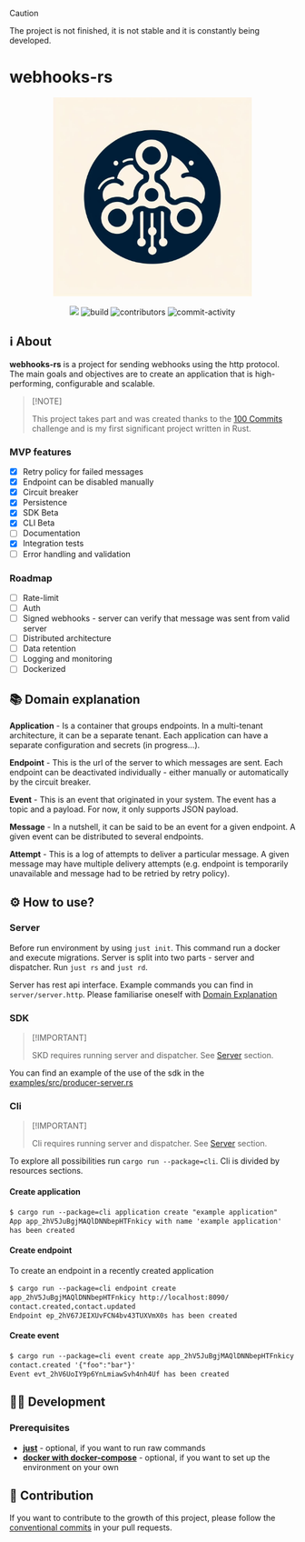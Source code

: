 > [!CAUTION]
> The project is not finished, it is not stable and it is constantly being developed.

# webhooks-rs

<div align="center">
    <img src="assets/logo.jpeg" width="350">
</div>

<p align="center">
    <a href="https://codecov.io/gh/manhunto/webhooks-rs"><img src="https://codecov.io/gh/manhunto/webhooks-rs/graph/badge.svg?token=C10FE6520S"/></a>
    <img src="https://github.com/manhunto/webhooks-rs/actions/workflows/rust.yml/badge.svg?branch=master" alt="build"/>
    <img src="https://img.shields.io/github/contributors/manhunto/webhooks-rs" alt="contributors"/>
    <img src="https://img.shields.io/github/commit-activity/m/manhunto/webhooks-rs" alt="commit-activity"/>

</p>

## ℹ️ About

**webhooks-rs** is a project for sending webhooks using the http protocol. The main goals and objectives are to create
an application that is high-performing, configurable and scalable.

>
> \[!NOTE]
>
> This project takes part and was created thanks to the [100 Commits](https://100commitow.pl/) challenge and is my first
> significant project written in Rust.

### MVP features

- [x] Retry policy for failed messages
- [x] Endpoint can be disabled manually
- [x] Circuit breaker
- [x] Persistence
- [x] SDK Beta
- [x] CLI Beta
- [ ] Documentation
- [x] Integration tests
- [ ] Error handling and validation

### Roadmap

- [ ] Rate-limit
- [ ] Auth
- [ ] Signed webhooks - server can verify that message was sent from valid server
- [ ] Distributed architecture
- [ ] Data retention
- [ ] Logging and monitoring
- [ ] Dockerized

## 📚 Domain explanation

**Application** - Is a container that groups endpoints. In a multi-tenant architecture, it can be a separate tenant.
Each application can have a separate configuration and secrets (in progress...).

**Endpoint** - This is the url of the server to which messages are sent. Each endpoint can be deactivated individually -
either manually or automatically by the circuit breaker.

**Event** - This is an event that originated in your system. The event has a topic and a payload. For now, it only
supports JSON payload.

**Message** - In a nutshell, it can be said to be an event for a given endpoint. A given event can be distributed to
several endpoints.

**Attempt** - This is a log of attempts to deliver a particular message. A given message may have multiple delivery
attempts (e.g. endpoint is temporarily unavailable and message had to be retried by retry policy).

## ⚙️ How to use?

### Server

Before run environment by using `just init`. This command run a docker and execute migrations. Server is split into two
parts - server and dispatcher. Run `just rs` and `just rd`.

Server has rest api interface. Example commands you can find in `server/server.http`. Please familiarise oneself
with [Domain Explanation](#domain-explanation)

### SDK

> \[!IMPORTANT]
>
> SKD requires running server and dispatcher. See [Server](#server) section.

You can find an example of the use of the sdk in the [examples/src/producer-server.rs](examples/src/producer-server.rs)

### Cli

> \[!IMPORTANT]
>
> Cli requires running server and dispatcher. See [Server](#server) section.

To explore all possibilities run `cargo run --package=cli`. Cli is divided by resources sections.

#### Create application

```shell
$ cargo run --package=cli application create "example application"
App app_2hV5JuBgjMAQlDNNbepHTFnkicy with name 'example application' has been created
```

#### Create endpoint

To create an endpoint in a recently created application

```shell
$ cargo run --package=cli endpoint create app_2hV5JuBgjMAQlDNNbepHTFnkicy http://localhost:8090/ contact.created,contact.updated
Endpoint ep_2hV67JEIXUvFCN4bv43TUXVmX0s has been created
```

#### Create event

```shell
$ cargo run --package=cli event create app_2hV5JuBgjMAQlDNNbepHTFnkicy contact.created '{"foo":"bar"}'
Event evt_2hV6UoIY9p6YnLmiawSvh4nh4Uf has been created
```

## 👨‍💻 Development

### Prerequisites

- **[just](https://github.com/casey/just)** - optional, if you want to run raw commands
- **[docker with docker-compose](https://www.docker.com/products/docker-desktop/)** - optional, if you want to set up
  the environment on your own

## 🤝 Contribution

If you want to contribute to the growth of this project, please follow
the [conventional commits](https://www.conventionalcommits.org/) in your pull requests.
